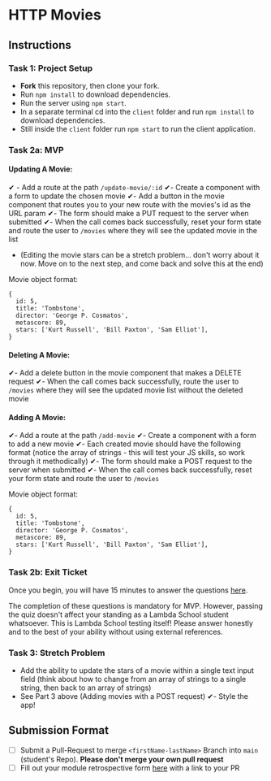 # HTTP Movies

## Instructions

### Task 1: Project Setup 

- **Fork** this repository, then clone your fork.
- Run `npm install` to download dependencies.
- Run the server using `npm start`.
- In a separate terminal cd into the `client` folder and run `npm install` to download dependencies.
- Still inside the `client` folder run `npm start` to run the client application.

### Task 2a: MVP

#### Updating A Movie:

✔ - Add a route at the path `/update-movie/:id`
✔- Create a component with a form to update the chosen movie
✔- Add a button in the movie component that routes you to your new route with the movies's id as the URL param
✔- The form should make a PUT request to the server when submitted
✔- When the call comes back successfully, reset your form state and route the user to `/movies` where they will see the updated movie in the list
- (Editing the movie stars can be a stretch problem... don't worry about it now. Move on to the next step, and come back and solve this at the end)

Movie object format:

```
{
  id: 5,
  title: 'Tombstone',
  director: 'George P. Cosmatos',
  metascore: 89,
  stars: ['Kurt Russell', 'Bill Paxton', 'Sam Elliot'],
}
```

#### Deleting A Movie:

✔- Add a delete button in the movie component that makes a DELETE request
✔- When the call comes back successfully, route the user to `/movies` where they will see the updated movie list without the deleted movie

#### Adding A Movie:

✔- Add a route at the path `/add-movie`
✔- Create a component with a form to add a new movie
✔- Each created movie should have the following format (notice the array of strings - this will test your JS skills, so work through it methodically)
✔- The form should make a POST request to the server when submitted
✔- When the call comes back successfully, reset your form state and route the user to `/movies`

Movie object format:

```
{
  id: 5,
  title: 'Tombstone',
  director: 'George P. Cosmatos',
  metascore: 89,
  stars: ['Kurt Russell', 'Bill Paxton', 'Sam Elliot'],
}
```

### Task 2b: Exit Ticket 

Once you begin, you will have 15 minutes to answer the questions [here](https://app.codesignal.com/public-test/hNvz7zyxgmYobvSwb/HzrJFpaxkxvq86).

The completion of these questions is mandatory for MVP. However, passing the quiz doesn't affect your standing as a Lambda School student whatsoever. This is Lambda School testing itself! Please answer honestly and to the best of your ability without using external references.

### Task 3: Stretch Problem

- Add the ability to update the stars of a movie within a single text input field (think about how to change from an array of strings to a single string, then back to an array of strings)
- See Part 3 above (Adding movies with a POST request)
✔- Style the app!

## Submission Format
* [ ] Submit a Pull-Request to merge `<firstName-lastName>` Branch into `main` (student's  Repo). **Please don't merge your own pull request**
* [ ] Fill out your module retrospective form [here](https://forms.lambdaschool.com/module-retrospective) with a link to your PR
